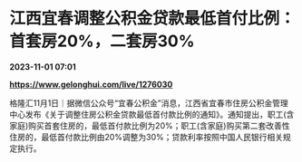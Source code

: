 # 江西宜春调整公积金贷款最低首付比例：首套房20%，二套房30%

**2023-11-01 07:01**

**https://www.gelonghui.com/live/1276030**

格隆汇11月1日｜据微信公众号“宜春公积金”消息，江西省宜春市住房公积金管理中心发布《关于调整住房公积金贷款最低首付款比例的通知》。通知提出，职工(含家庭)购买首套住房的，最低首付款比例为20%；职工(含家庭)购买第二套改善性住房的，最低首付款比例由20%调整为30%；贷款利率按照中国人民银行相关规定执行。